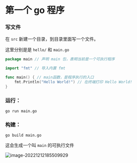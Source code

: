# 第一个 go 程序



### 写文件

在 `src` 新建一个目录，到目录里面写一个文件。

这里分别是是 `hello/` 和 `main.go`

```go
package main // 声明 main 包，表明当前是一个可执行程序

import "fmt" // 导入内置 fmt

func main() { // main函数，是程序执行的入口
	fmt.Println("Hello World!") // 在终端打印 Hello World!
}
```

### 运行：

```
go run main.go
```

### 构建：

```
go build main.go
```

这会生成一个叫 `main` 的可执行文件

![image-20221212185509929](https://pic-1257412153.cos.ap-nanjing.myqcloud.com/images/2022/12/12/image-20221212185509929-58c9ed.png)